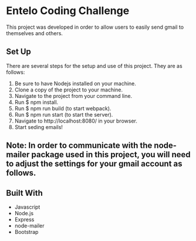 # Entelo Coding Challenge
This project was developed in order to allow users to easily send gmail to themselves and others.


## Set Up
There are several steps for the setup and use of this project. They are as follows:
1. Be sure to have Nodejs installed on your machine.
2. Clone a copy of the project to your machine.
3. Navigate to the project from your command line.
4. Run $ npm install.
5. Run $ npm run build (to start webpack).
6. Run $ npm run start (to start the server).
7. Navigate to http://localhost:8080/ in your browser.
8. Start seding emails!

## Note: In order to communicate with the node-mailer package used in this project, you will need to adjust the settings for your gmail account as follows.


## Built With
- Javascript
- Node.js
- Express
- node-mailer
- Bootstrap
